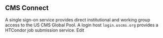 ## CMS Connect 

A single sign-on service provides direct institutional and working group access
to the US CMS Global Pool. A login host `login.uscms.org` provides a HTCondor job submission service. Edit
